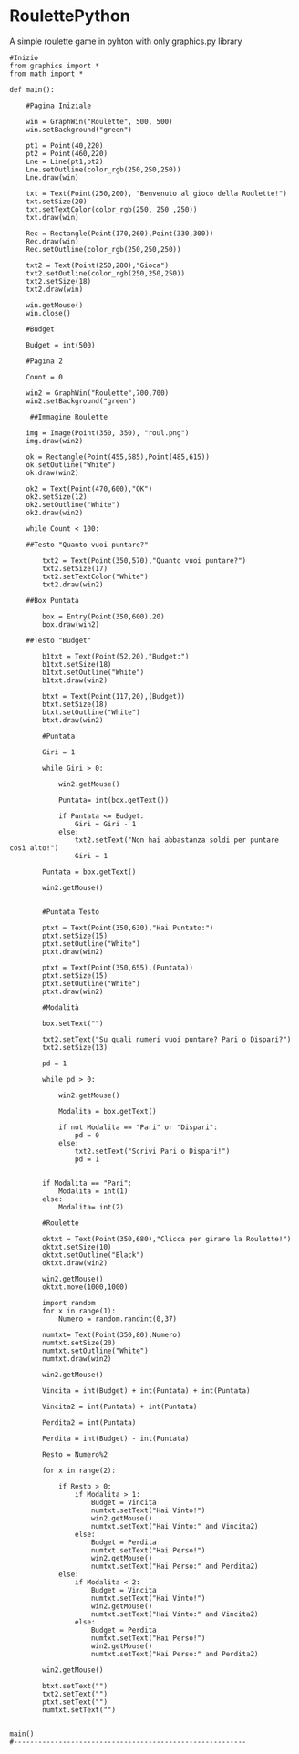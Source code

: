 # RoulettePython
A simple roulette game in pyhton with only graphics.py library

    #Inizio
    from graphics import *
    from math import *

    def main():

        #Pagina Iniziale

        win = GraphWin("Roulette", 500, 500)
        win.setBackground("green")

        pt1 = Point(40,220)
        pt2 = Point(460,220)
        Lne = Line(pt1,pt2)
        Lne.setOutline(color_rgb(250,250,250))
        Lne.draw(win)

        txt = Text(Point(250,200), "Benvenuto al gioco della Roulette!")
        txt.setSize(20)
        txt.setTextColor(color_rgb(250, 250 ,250))
        txt.draw(win)

        Rec = Rectangle(Point(170,260),Point(330,300))
        Rec.draw(win)
        Rec.setOutline(color_rgb(250,250,250))

        txt2 = Text(Point(250,280),"Gioca")
        txt2.setOutline(color_rgb(250,250,250))
        txt2.setSize(18)
        txt2.draw(win)

        win.getMouse()
        win.close()

        #Budget

        Budget = int(500)

        #Pagina 2

        Count = 0

        win2 = GraphWin("Roulette",700,700)
        win2.setBackground("green")

         ##Immagine Roulette

        img = Image(Point(350, 350), "roul.png")
        img.draw(win2)

        ok = Rectangle(Point(455,585),Point(485,615))
        ok.setOutline("White")
        ok.draw(win2)

        ok2 = Text(Point(470,600),"OK")
        ok2.setSize(12)
        ok2.setOutline("White")
        ok2.draw(win2)

        while Count < 100:

        ##Testo "Quanto vuoi puntare?"

            txt2 = Text(Point(350,570),"Quanto vuoi puntare?")
            txt2.setSize(17)
            txt2.setTextColor("White")
            txt2.draw(win2)

        ##Box Puntata

            box = Entry(Point(350,600),20)
            box.draw(win2)

        ##Testo "Budget"

            b1txt = Text(Point(52,20),"Budget:")
            b1txt.setSize(18)
            b1txt.setOutline("White")
            b1txt.draw(win2)

            btxt = Text(Point(117,20),(Budget))
            btxt.setSize(18)
            btxt.setOutline("White")
            btxt.draw(win2)

            #Puntata

            Giri = 1

            while Giri > 0:

                win2.getMouse()

                Puntata= int(box.getText())

                if Puntata <= Budget:
                    Giri = Giri - 1
                else:
                    txt2.setText("Non hai abbastanza soldi per puntare così alto!")
                    Giri = 1

            Puntata = box.getText()

            win2.getMouse()


            #Puntata Testo

            ptxt = Text(Point(350,630),"Hai Puntato:")
            ptxt.setSize(15)
            ptxt.setOutline("White")
            ptxt.draw(win2)

            ptxt = Text(Point(350,655),(Puntata))
            ptxt.setSize(15)
            ptxt.setOutline("White")
            ptxt.draw(win2)

            #Modalità

            box.setText("")

            txt2.setText("Su quali numeri vuoi puntare? Pari o Dispari?")
            txt2.setSize(13)

            pd = 1

            while pd > 0:

                win2.getMouse()

                Modalita = box.getText()

                if not Modalita == "Pari" or "Dispari":
                    pd = 0
                else:
                    txt2.setText("Scrivi Pari o Dispari!")
                    pd = 1


            if Modalita == "Pari":
                Modalita = int(1)
            else:
                Modalita= int(2)

            #Roulette

            oktxt = Text(Point(350,680),"Clicca per girare la Roulette!")
            oktxt.setSize(10)
            oktxt.setOutline("Black")
            oktxt.draw(win2)

            win2.getMouse()
            oktxt.move(1000,1000)

            import random
            for x in range(1):
                Numero = random.randint(0,37)

            numtxt= Text(Point(350,80),Numero)
            numtxt.setSize(20)
            numtxt.setOutline("White")
            numtxt.draw(win2)

            win2.getMouse()

            Vincita = int(Budget) + int(Puntata) + int(Puntata)

            Vincita2 = int(Puntata) + int(Puntata)

            Perdita2 = int(Puntata)

            Perdita = int(Budget) - int(Puntata)

            Resto = Numero%2

            for x in range(2):

                if Resto > 0:
                    if Modalita > 1:
                        Budget = Vincita
                        numtxt.setText("Hai Vinto!")
                        win2.getMouse()
                        numtxt.setText("Hai Vinto:" and Vincita2)
                    else:
                        Budget = Perdita
                        numtxt.setText("Hai Perso!")
                        win2.getMouse()
                        numtxt.setText("Hai Perso:" and Perdita2)
                else:
                    if Modalita < 2:
                        Budget = Vincita
                        numtxt.setText("Hai Vinto!")
                        win2.getMouse()
                        numtxt.setText("Hai Vinto:" and Vincita2)
                    else:
                        Budget = Perdita
                        numtxt.setText("Hai Perso!")
                        win2.getMouse()
                        numtxt.setText("Hai Perso:" and Perdita2)

            win2.getMouse()

            btxt.setText("")
            txt2.setText("")
            ptxt.setText("")
            numtxt.setText("")


    main()
    #---------------------------------------------------------
